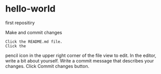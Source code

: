 # hello-world
first repositiry

Make and commit changes

    Click the README.md file.
    Click the 

pencil icon in the upper right corner of the file view to edit.
In the editor, write a bit about yourself.
Write a commit message that describes your changes.
Click Commit changes button.
